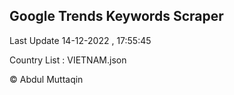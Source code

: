 

## Google Trends Keywords Scraper 
 
Last Update 14-12-2022 , 17:55:45

Country List :
VIETNAM.json



© Abdul Muttaqin 
